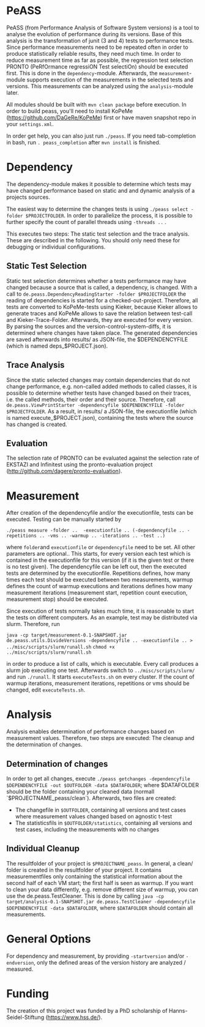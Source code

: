 PeASS
===================

PeASS (from Performance Analysis of Software System versions) is a tool to analyse the evolution of performance during its versions. Base of this analysis is the transformation of junit (3 and 4) tests to performance tests. Since performance measurements need to be repeated often in order to produce statistically reliable results, they need much time. In order to reduce measurement time as far as possible, the regression test selection PRONTO (PeRfOrmance regressiON Test selectiOn) should be executed first. This is done in the `dependency`-module. Afterwards, the `measurement`-module supports execution of the measurements in the selected tests and versions. This measurements can be analyzed using the `analysis`-module later.

All modules should be built with `mvn clean package` before execution. In order to build peass, you'll need to install KoPeMe (https://github.com/DaGeRe/KoPeMe) first or have maven snapshot repo in your `settings.xml`.

In order get help, you can also just run `./peass`. If you need tab-completion in bash, run `. peass_completion` after `mvn install` is finished.

# Dependency

The dependency-module makes it possible to determine which tests may have changed performance based on static and and dynamic analysis of a projects sources. 

The easiest way to determine the changes tests is using `./peass select -folder $PROJECTFOLDER`. In order to parallelize the process, it is possible to further specify the count of parallel threads using `-threads ..` . 

This executes two steps: The static test selection and the trace analysis. These are described in the following. You should only need these for debugging or individual configurations.

## Static Test Selection

Static test selection determines whether a tests performance may have changed because a source that is called, a dependency, is changed. With a call to `de.peass.DependencyReadingStarter -folder $PROJECTFOLDER` the reading of dependencies is started for a checked-out-project. Therefore, all tests are converted to KoPeMe-tests using Kieker, because Kieker allows to generate traces and KoPeMe allows to save the relation between test-call and Kieker-Trace-Folder. Afterwards, they are executed for every version. By parsing the sources and the version-control-system-diffs, it is determined where changes have taken place. The generated dependencies are saved afterwards into results/ as JSON-file, the $DEPENDENCYFILE (which is named deps_$PROJECT.json).

## Trace Analysis

Since the static selected changes may contain dependencies that do not change performance, e.g. non-called added methods to called classes, it is possible to determine whether tests have changed based on their traces, i.e. the called methods, their order and their source. Therefore, call `de.peass.ViewPrintStarter -dependencyfile $DEPENDENCYFILE -folder $PROJECTFOLDER`. As a result, in results/ a JSON-file, the executionfile (which is named execute_$PROJECT.json), containing the tests where the source has changed is created.

## Evaluation

The selection rate of PRONTO can be evaluated against the selection rate of EKSTAZI and Infinitest using the pronto-evaluation project (http://github.com/dagere/pronto-evaluation).

# Measurement

After creation of the dependencyfile and/or the executionfile, tests can be executed. Testing can be manually started by 

`./peass measure -folder ..  -executionfile .. (-dependencyfile .. -repetitions .. -vms .. -warmup .. -iterations .. -test ..)`

where `folder`and `executionfile` or `dependencyfile` need to be set. All other parameters are optional.. This starts, for every version each test which is contained in the executionfile for this version (if it is the given test or there is no test given). The dependencyfile can be left out, then the executed tests are determined by the executionfile. Repetitions defines, how many times each test should be executed between two measurements, warmup defines the count of warmup executions and iterations defines how many measurement iterations (measurement start, repetition count execution, measurement stop) should be executed.

Since execution of tests normally takes much time, it is reasonable to start the tests on different computers. As an example, test may be distributed via slurm. Therefore, run

`java -cp target/measurement-0.1-SNAPSHOT.jar de.peass.utils.DivideVersions -dependencyfile .. -executionfile .. > ../misc/scripts/slurm/runall.sh`
`chmod +x ../misc/scripts/slurm/runall.sh`

in order to produce a list of calls, which is executable. Every call produces a slurm job executing one test. Afterwards switch to `../misc/scripts/slurm/` and run `./runall`. It starts `executeTests.sh` on every cluster. If the count of warmup iterations, measurement iterations, repetitions or vms should be changed, edit `executeTests.sh`. 

# Analysis

Analysis enables determination of performance changes based on measurement values. Therefore, two steps are executed: The cleanup and the determination of changes.

## Determination of changes

In order to get all changes, execute `./peass getchanges -dependencyfile $DEPENDENCYFILE -out $OUTFOLDER -data $DATAFOLDER`; where $DATAFOLDER should be the folder containing your cleaned data (normall `$PROJECTNAME_peass/clean`). Afterwards, two files are created:
- The changefile in `$OUTFOLDER`, containing all versions and test cases where measurement values changed based on agnostic t-test
- The statisticsfils in `$OUTFOLDER/statistics`, containing all versions and test cases, including the measurements with no changes

## Individual Cleanup

The resultfolder of your project is `$PROJECTNAME_peass`. In general, a clean/ folder is created in the resultfolder of your project. It contains measurementfiles only containing the statistical information about the second half of each VM start; the first half is seen as warmup. If you want to clean your data differently, e.g. remove different size of warmup, you can use the de.peass.TestCleaner. This is done by calling `java -cp target/analysis-0.1-SNAPSHOT.jar de.peass.TestCleaner -dependencyfile $DEPENDENCYFILE -data $DATAFOLDER`, where `$DATAFOLDER` should contain all measurements.

# General Options

For dependency and measurement, by providing `-startversion` and/or `-endversion`, only the defined areas of the version history are analyzed / measured.

# Funding

The creation of this project was funded by a PhD scholarship of Hanns-Seidel-Stiftung (https://www.hss.de/).

